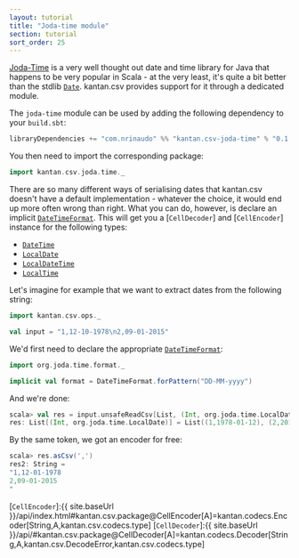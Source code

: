 ```yaml
---
layout: tutorial
title: "Joda-time module"
section: tutorial
sort_order: 25
---
```

[Joda-Time](http://www.joda.org/joda-time/) is a very well thought out date and time library for Java that happens to
be very popular in Scala - at the very least, it's quite a bit better than the stdlib [`Date`]. kantan.csv provides
support for it through a dedicated module.

The `joda-time` module can be used by adding the following dependency to your `build.sbt`:

```scala
libraryDependencies += "com.nrinaudo" %% "kantan.csv-joda-time" % "0.1.12"
```

You then need to import the corresponding package:

```scala
import kantan.csv.joda.time._
```

There are so many different ways of serialising dates that kantan.csv doesn't have a default implementation - whatever
the choice, it would end up more often wrong than right. What you can do, however, is declare an implicit
[`DateTimeFormat`]. This will get you a [`CellDecoder`] and [`CellEncoder`] instance for the following types:

* [`DateTime`]
* [`LocalDate`]
* [`LocalDateTime`]
* [`LocalTime`]

Let's imagine for example that we want to extract dates from the following string:

```scala
import kantan.csv.ops._

val input = "1,12-10-1978\n2,09-01-2015"
```

We'd first need to declare the appropriate [`DateTimeFormat`]:

```scala
import org.joda.time.format._

implicit val format = DateTimeFormat.forPattern("DD-MM-yyyy")
```

And we're done:

```scala
scala> val res = input.unsafeReadCsv[List, (Int, org.joda.time.LocalDate)](',', false)
res: List[(Int, org.joda.time.LocalDate)] = List((1,1978-01-12), (2,2015-01-09))
```

By the same token, we got an encoder for free:

```scala
scala> res.asCsv(',')
res2: String =
"1,12-01-1978
2,09-01-2015
"
```


[`Date`]:https://docs.oracle.com/javase/7/docs/api/java/util/Date.html
[`DateTime`]:http://joda-time.sourceforge.net/apidocs/org/joda/time/DateTime.html
[`LocalDate`]:http://joda-time.sourceforge.net/apidocs/org/joda/time/LocalDate.html
[`LocalDateTime`]:http://joda-time.sourceforge.net/apidocs/org/joda/time/LocalDateTime.html
[`LocalTime`]:http://joda-time.sourceforge.net/apidocs/org/joda/time/LocalTime.html
[`DateTimeFormat`]:http://joda-time.sourceforge.net/apidocs/org/joda/time/format/DateTimeFormat.html
[`CellEncoder`]:{{ site.baseUrl }}/api/index.html#kantan.csv.package@CellEncoder[A]=kantan.codecs.Encoder[String,A,kantan.csv.codecs.type]
[`CellDecoder`]:{{ site.baseUrl }}/api/#kantan.csv.package@CellDecoder[A]=kantan.codecs.Decoder[String,A,kantan.csv.DecodeError,kantan.csv.codecs.type]
